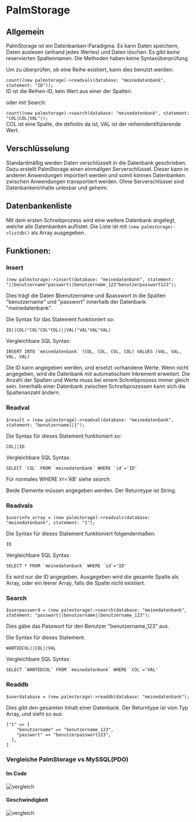 # PalmStorage

## Allgemein

PalmStorage ist ein Datenbanken-Paradigma.
Es kann Daten speichern, Daten auslesen (anhand jedes Wertes) und Daten löschen.
Es gibt *keine* reservierten Spaltennamen.
Die Methoden haben keine Syntaxüberprüfung.

Um zu überprüfen, ob eine Reihe existiert, kann dies benutzt werden:

```count((new palmstorage)->readvals(database: "meinedatenbank", statement: "ID"));```\
ID ist die Reihen-ID, kein Wert aus einer der Spalten.

oder mit Search:

```count((new palmstorage)->search(database: "meinedatenbank", statement: "COL|COL|VAL"));```\
COL ist eine Spalte, die definitiv da ist, VAL ist der reihenidentifizierende Wert.


## Verschlüsselung

Standardmäßig werden Daten verschlüsselt in die Datenbank geschrieben.
Dazu erstellt PalmStorage einen einmaligen Serverschlüssel.
Dieser kann in anderen Anwendungen importiert werden und somit können Datenbanken zwischen Anwendungen transportiert werden.
Ohne Serverschlüssel sind Datenbankeninhalte unlesbar und geheim.


## Datenbankenliste

Mit dem ersten Schreibprozess wird eine weitere Datenbank angelegt, welche alle Datenbanken auflistet.
Die Liste ist mit ```(new palmstorage)->listdb()``` als Array ausgegeben. 

## Funktionen:

### Insert
```
(new palmstorage)->insert(database: "meinedatenbank", statement: "||benutzername°passwort||benutzername_123°benutzerpasswort123");
```

Dies trägt die Daten $benutzername und $passwort in die Spalten "benutzername" und "passwort" innerhalb der Datenbank "meinedatenbank".

Die Syntax für das Statement funktioniert so:

```ID||COL(°COL°COL°COL)||VAL(°VAL°VAL°VAL)```

Vergleichbare SQL Syntax:

```INSERT INTO `meinedatenbank` (COL, COL, COL, COL) VALUES (VAL, VAL, VAL, VAL)```

Die ID kann angegeben werden, und ersetzt vorhandene Werte.
Wenn nicht angegeben, wird die Datenbank mit automatischem Inkrement erweitert.
Die Anzahl der Spalten und Werte muss bei einem Schreibprozess immer gleich sein.
Innerhalb einer Datenbank zwischen Schreibprozessen kann sich die Spaltenanzahl ändern.

### Readval
```
$result = (new palmstorage)->readval(database: "meinedatenbank", statement: "benutzername||1");
```

Die Syntax für dieses Statement funktioniert so:

```COL||ID```

Vergleichbare SQL Syntax:

```SELECT `COL` FROM `meinedatenbank` WHERE `id`='ID'```

Für normales WHERE `XY`='AB' siehe *search*.

Beide Elemente müssen angegeben werden. Der Returntype ist String.

### Readvals
```
$userinfo_array = (new palmstorage)->readvals(database: "meinedatenbank", statement: "1");
```

Die Syntax für dieses Statement funktioniert folgendermaßen:

```ID```

Vergleichbare SQL Syntax:

```SELECT * FROM `meinedatenbank` WHERE `id`='ID'```

Es wird nur die ID angegeben. Ausgegeben wird die gesamte Spalte als Array, oder ein leerer Array, falls die Spalte nicht existiert.

### Search
```
$userpassword = (new palmstorage)->search(database: "meinedatenbank", statement: "passwort||benutzername||benutzername_123");
```
Dies gäbe das Passwort für den Benutzer "benutzername_123" aus.

Die Syntax für dieses Statement:

```WANTEDCOL||COL||VAL```

Vergleichbare SQL Syntax:

```SELECT `WANTEDCOL` FROM `meinedatenbank` WHERE `COL`='VAL'```


### Readdb
```
$userdatabase = (new palmstorage)->readdb(database: "meinedatenbank");
```

Dies gibt den gesamten Inhalt einer Datenbank.
Der Returntype ist vom Typ Array, und sieht so aus:

```
["1" => [
    "benutzername" => "benutzername_123",
    "passwort" => "benutzerpasswort123",
  ],
]
```

### Vergleiche PalmStorage vs MySSQL(PDO)

#### Im Code

![vergleich](https://i.ibb.co/126r5qK/taa-screenshot-2021-01-22-at-14-15-12.png)

#### Geschwindigkeit

![vergleich](https://i.ibb.co/TPYmPZS/taa-screenshot-2021-01-22-at-15-25-30.png)
